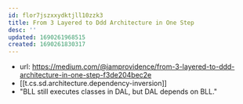 ```yaml
---
id: flor7jszxxydktjll10zzk3
title: From 3 Layered to Ddd Architecture in One Step
desc: ''
updated: 1690261968515
created: 1690261830317
---
```


- url: https://medium.com/@iamprovidence/from-3-layered-to-ddd-architecture-in-one-step-f3de204bec2e
- [[t.cs.sd.architecture.dependency-inversion]]
- "BLL still executes classes in DAL, but DAL depends on BLL."